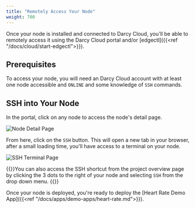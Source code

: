 ```yaml
---
title: "Remotely Access Your Node"
weight: 700
---
```


Once your node is installed and connected to Darcy Cloud, you'll be able to remotely access it using
the Darcy Cloud portal and/or [edgectl]({{<ref "/docs/cloud/start-edgectl">}}).

## Prerequisites

To access your node, you will need an Darcy Cloud account with at least one node accessible
and `ONLINE` and some knowledge of `SSH` commands.

## SSH into Your Node

In the portal, click on any node to access the node's detail page.

![Node Detail Page](/images/7done.png)

From here, click on the `SSH` button. This will open a new tab in your browser, after a small
loading time, you'll have access to a terminal on your node.

![SSH Terminal Page](</images/Screen Shot 2022-04-08 at 1.36.50 PM.png>)

{{<alert>}}You can also access the SSH shortcut from the project overview page by
clicking the 3 dots to the right of your node and selecting `SSH` from the drop down menu.
{{</alert>}}

Once your node is deployed, you're ready to deploy
the [Heart Rate Demo App]({{<ref "/docs/apps/demo-apps/heart-rate.md">}}).
